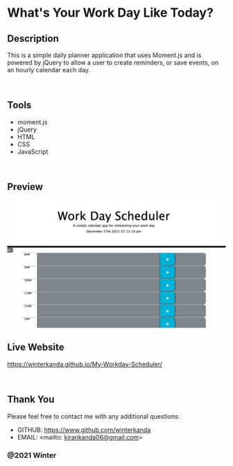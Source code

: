 # What's Your Work Day Like Today? 

## Description 

This is a simple daily planner application that uses Moment.js and is powered by jQuery to allow a user to create reminders, or save events, on an hourly calendar each day. 



&nbsp;  

## Tools 


* moment.js
* jQuery
* HTML
* CSS
* JavaScript

&nbsp;  

## Preview
![screenshot](screenshot.png)

## Live Website
https://winterkanda.github.io/My-Workday-Scheduler/

&nbsp;  


## Thank You
Please feel free to contact me with any additional questions: 
* GITHUB: https://www.github.com/winterkanda
* EMAIL: <mailto: kirankanda06@gmail.com>
### @2021 Winter
